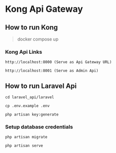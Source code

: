 # Kong Api Gateway

## How to run Kong
> docker compose up

### Kong Api Links

```
http://localhost:8000 (Serve as Api Gateway URL)
```
```
http://localhost:8001 (Serve as Admin Api)
```

## How to run Laravel Api
```console
cd laravel_api/laravel
```
```console
cp .env.example .env
```
```console
php artisan key:generate
```

### Setup database credentials

```console
php artisan migrate
```

```console
php artisan serve
````